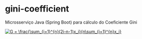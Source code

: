# gini-coefficient
Microsserviço Java (Spring Boot) para cálculo do Coeficiente Gini

<a href="https://www.codecogs.com/eqnedit.php?latex=G&space;=&space;\frac{\sum_{i=1}^{n}(2i-n-1)x_i}{n\sum_{i=1}^{n}x_i}" target="_blank"><img src="https://latex.codecogs.com/gif.latex?G&space;=&space;\frac{\sum_{i=1}^{n}(2i-n-1)x_i}{n\sum_{i=1}^{n}x_i}" title="G = \frac{\sum_{i=1}^{n}(2i-n-1)x_i}{n\sum_{i=1}^{n}x_i}" /></a>
